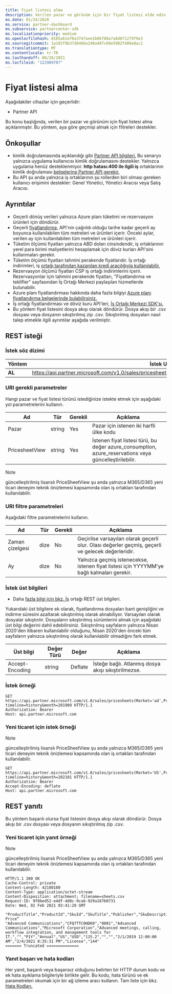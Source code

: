 ```yaml
---
title: Fiyat listesi alma
description: Verilen pazar ve görünüm için bir fiyat listesi elde edin. Aya göre geçmişi almak için filtreleri destekler.
ms.date: 01/24/2020
ms.service: partner-dashboard
ms.subservice: partnercenter-sdk
ms.localizationpriority: medium
ms.openlocfilehash: 0185a61ef0a3747aee1b06f88a7a8d6f1279f9e3
ms.sourcegitcommit: 1a183f9b37d646be240a48fc60e5902f409e8ac1
ms.translationtype: MT
ms.contentlocale: tr-TR
ms.lasthandoff: 08/26/2021
ms.locfileid: "122989707"
---
```

# <a name="get-a-price-sheet"></a>Fiyat listesi alma

Aşağıdakiler cihazlar için geçerlidir:

- Partner API

Bu konu başlığında, verilen bir pazar ve görünüm için fiyat listesi alma açıklanmıştır. Bu yöntem, aya göre geçmişi almak için filtreleri destekler.

## <a name="prerequisites"></a>Önkoşullar

- kimlik doğrulamasında açıklandığı gibi [Partner API bilgileri.](api-authentication.md) Bu senaryo yalnızca uygulama kullanıcısı kimlik doğrulamasını destekler. Yalnızca uygulama henüz desteklenmiyor. **http hatası:400 ile ilgili iş** ortaklarının kimlik doğrulaması [belgelerine Partner API gerekir.](api-authentication.md)
- Bu API şu anda yalnızca iş ortaklarının şu rollerden biri olması gereken kullanıcı erişimini destekler: Genel Yönetici, Yönetici Aracısı veya Satış Aracısı.

## <a name="details"></a>Ayrıntılar

- Geçerli dönüş verileri yalnızca Azure planı tüketimi ve rezervasyon ürünleri için döndürür.
- Geçerli [fiyatlandırma,](pricing.md) API'nin çağrıldı olduğu tarihe kadar geçerli ay boyunca kullanılabilen tüm metreleri ve ürünleri içerir. Önceki aylar, verilen ay için kullanılabilen tüm metreleri ve ürünleri içerir.
- Tüketim ölçümü fiyatları yalnızca ABD doları cinsindendir, iş ortaklarının yerel para birimi maliyetlerini hesaplamak için döviz kurları API'sini kullanmaları gerekir.
- Tüketim ölçümü fiyatları tahmini perakende fiyatlarıdır. İş ortağı indirimleri, iş [ortağı tarafından kazanılan kredi aracılığıyla kullanılabilir.](/partner-center/partner-earned-credit-explanation)
- Rezervasyon ölçümü fiyatları CSP iş ortağı indirimlerini içerir. Rezervasyonlar için tahmini perakende fiyatları, "Fiyatlandırma ve teklifler" sayfasından İş Ortağı Merkezi paylaşılan hizmetlerde bulunabilir.
- Azure planı fiyatlandırması hakkında daha fazla bilgiyi [Azure planı fiyatlandırma belgelerinde bulabilirsiniz.](/partner-center/azure-plan-price-list)
- İş ortağı fiyatlandırması ve döviz kuru API'leri, [İş Ortağı Merkezi SDK'sı.](get-started.md)
- Bu yöntem fiyat listesini dosya akışı olarak döndürür. Dosya akışı bir .csv dosyası veya dosyanın sıkıştırılmış zip .csv. Sıkıştırılmış dosyaları nasıl talep etmekle ilgili ayrıntılar aşağıda verilmiştir.

## <a name="rest-request"></a>REST isteği

### <a name="request-syntax"></a>İstek söz dizimi

| Yöntem   | İstek URI'si                                                                                                 |
|----------|-------------------------------------------------------------------------------------------------------------|
| **AL** | https://api.partner.microsoft.com/v1.0/sales/pricesheets(Market='{market}',PricesheetView='{view}')/$value                                     |

### <a name="uri-required-parameters"></a>URI gerekli parametreler

Hangi pazar ve fiyat listesi türünü istediğinize istekte etmek için aşağıdaki yol parametrelerini kullanın.

| Ad                   | Tür     | Gerekli | Açıklama                                                     |
|------------------------|----------|----------|-----------------------------------------------------------------|
|Pazar                      | string   | Yes       | Pazar için istenen iki harfli ülke kodu       |
|PricesheetView | string   | Yes       | İstenen fiyat listesi türü, bu değer azure_consumption, azure_reservations veya güncelleştirilebilir.  |

> [!Note]
> güncelleştirilmiş lisanslı PriceSheetView şu anda yalnızca M365/D365 yeni ticari deneyim teknik önizlemesi kapsamında olan iş ortakları tarafından kullanılabilir.

### <a name="uri-filter-parameters"></a>URI filtre parametreleri

Aşağıdaki filtre parametrelerini kullanın.

| Ad                   | Tür     | Gerekli | Açıklama                                                     |
|------------------------|----------|----------|-----------------------------------------------------------------|
|Zaman çizelgesi| dize   | No| Geçirilse varsayılan olarak geçerli olur. Olası değerler geçmiş, geçerli ve gelecek değerleridir.       |
|Ay| dize   | No| Yalnızca geçmiş istenecekse, istenen fiyat listesi için YYYYMM'ye bağlı kalmaları gerekir.       |

### <a name="request-headers"></a>İstek üst bilgileri

- Daha [fazla bilgi için bkz. İş](headers.md) ortağı REST üst bilgileri.

Yukarıdaki üst bilgilere ek olarak, fiyatlandırma dosyaları bant genişliğini ve indirme süresini azaltarak sıkıştırılmış olarak alınabiliyor. Varsayılan olarak dosyalar sıkıştırılır. Dosyaların sıkıştırılmış sürümlerini almak için aşağıdaki üst bilgi değerini dahil edebilirsiniz. Sıkıştırılmış sayfaların yalnızca Nisan 2020'den itibaren kullanılabilir olduğunu, Nisan 2020'den önceki tüm sayfaların yalnızca sıkıştırılmış olarak kullanılabilir olmadığını fark etmek.

| Üst bilgi                   | Değer Türü     | Değer | Açıklama                                                     |
|------------------------|----------|----------|-----------------------------------------------------------------|
|Accept-Encoding| string   | Deflate| İsteğe bağlı. Atlanmış dosya akışı sıkıştırilmezse.       |

### <a name="request-example"></a>İstek örneği

```http
GET https://api.partner.microsoft.com/v1.0/sales/pricesheets(Market='ad',PricesheetView='azure_consumption')/$value?timeline=history&month=201909 HTTP/1.1
Authorization: Bearer
Host: api.partner.microsoft.com

```
### <a name="request-example-for-new-commerce"></a>Yeni ticaret için istek örneği

> [!Note]
> güncelleştirilmiş lisanslı PriceSheetView şu anda yalnızca M365/D365 yeni ticari deneyim teknik önizlemesi kapsamında olan iş ortakları tarafından kullanılabilir.

```http
GET https://api.partner.microsoft.com/v1.0/sales/pricesheets(Market='US',PricesheetView='updatedlicensebased')/$value?timeline=history&month=202101 HTTP/1.1
Authorization: Bearer
Accept-Encoding: deflate
Host: api.partner.microsoft.com

```

## <a name="rest-response"></a>REST yanıtı

Bu yöntem başarılı olursa fiyat listesini dosya akışı olarak döndürür. Dosya akışı bir .csv dosyası veya dosyanın sıkıştırılmış zip .csv.

### <a name="response-example-for-new-commerce"></a>Yeni ticaret için yanıt örneği

> [!Note]
> güncelleştirilmiş lisanslı PriceSheetView şu anda yalnızca M365/D365 yeni ticari deneyim teknik önizlemesi kapsamında olan iş ortakları tarafından kullanılabilir.

``` http
HTTP/1.1 200 OK
Cache-Control: private
Content-Length: 42180180
Content-Type: application/octet-stream
Content-Disposition: attachment; filename=sheets.csv
Request-ID: 9f8bed52-e4df-4d0c-9ca6-929a187b0731
Date: Wed, 02 Feb 2021 03:41:20 GMT

"ProductTitle","ProductId","SkuId","SkuTitle","Publisher","SkuDescription","UnitOfMeasure","TermDuration","BillingPlan","Market","Currency","UnitPrice","PricingTierRangeMin","PricingTierRangeMax","EffectiveStartDate","EffectiveEndDate","Tags","ERP Price“
"Advanced Communications","CFQ7TTC0HDK0","0001","Advanced Communications","Microsoft Corporation","Advanced meetings, calling, workflow integration, and management tools for IT.","","P1Y","Annual","US","USD","115.2","","","2/1/2019 12:00:00 AM","2/4/2021 8:35:31 PM","License","144"
======= Truncated ==============

```

### <a name="response-success-and-error-codes"></a>Yanıt başarı ve hata kodları

Her yanıt, başarılı veya başarısız olduğunu belirten bir HTTP durum kodu ve ek hata ayıklama bilgileriyle birlikte gelir. Bu kodu, hata türünü ve ek parametreleri okumak için bir ağ izleme aracı kullanın. Tam liste için bkz. [Hata Kodları.](error-codes.md)
